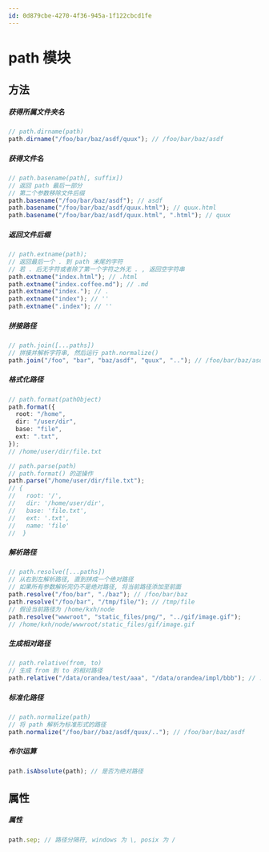 ```yaml
---
id: 0d879cbe-4270-4f36-945a-1f122cbcd1fe
---
```


# path 模块

## 方法

##### 获得所属文件夹名

```typescript
// path.dirname(path)
path.dirname("/foo/bar/baz/asdf/quux"); // /foo/bar/baz/asdf
```

##### 获得文件名

```typescript
// path.basename(path[, suffix])
// 返回 path 最后一部分
// 第二个参数移除文件后缀
path.basename("/foo/bar/baz/asdf"); // asdf
path.basename("/foo/bar/baz/asdf/quux.html"); // quux.html
path.basename("/foo/bar/baz/asdf/quux.html", ".html"); // quux
```

##### 返回文件后缀

```typescript
// path.extname(path);
// 返回最后一个 . 到 path 末尾的字符
// 若 . 后无字符或者除了第一个字符之外无 . , 返回空字符串
path.extname("index.html"); // .html
path.extname("index.coffee.md"); // .md
path.extname("index."); // .
path.extname("index"); // ''
path.extname(".index"); // ''
```

##### 拼接路径

```typescript
// path.join([...paths])
// 拼接并解析字符串, 然后运行 path.normalize()
path.join("/foo", "bar", "baz/asdf", "quux", ".."); // /foo/bar/baz/asdf
```

##### 格式化路径

```typescript
// path.format(pathObject)
path.format({
  root: "/home",
  dir: "/user/dir",
  base: "file",
  ext: ".txt",
});
// /home/user/dir/file.txt

// path.parse(path)
// path.format() 的逆操作
path.parse("/home/user/dir/file.txt");
// {
//   root: '/',
//   dir: '/home/user/dir',
//   base: 'file.txt',
//   ext: '.txt',
//   name: 'file'
//  }
```

##### 解析路径

```typescript
// path.resolve([...paths])
// 从右到左解析路径, 直到拼成一个绝对路径
// 如果所有参数解析完仍不是绝对路径, 将当前路径添加至前面
path.resolve("/foo/bar", "./baz"); // /foo/bar/baz
path.resolve("/foo/bar", "/tmp/file/"); // /tmp/file
// 假设当前路径为 /home/kxh/node
path.resolve("wwwroot", "static_files/png/", "../gif/image.gif");
// /home/kxh/node/wwwroot/static_files/gif/image.gif
```

##### 生成相对路径

```typescript
// path.relative(from, to)
// 生成 from 到 to 的相对路径
path.relative("/data/orandea/test/aaa", "/data/orandea/impl/bbb"); // ../../impl/bbb
```

##### 标准化路径

```typescript
// path.normalize(path)
// 将 path 解析为标准形式的路径
path.normalize("/foo/bar//baz/asdf/quux/.."); // /foo/bar/baz/asdf
```

##### 布尔运算

```typescript
path.isAbsolute(path); // 是否为绝对路径
```

## 属性

##### 属性

```typescript
path.sep; // 路径分隔符, windows 为 \, posix 为 /
```
